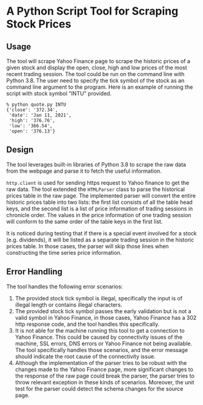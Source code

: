 # A Python Script Tool for Scraping Stock Prices

## Usage
The tool will scrape Yahoo Finance page to scrape the historic prices of a given stock and display the open, close, high and low prices of the most recent trading session. The tool could be run on the command line with Python 3.8. The user need to specify the tick symbol of the stock as an command line argument to the program. Here is an example of running the script with stock symbol "INTU" provided.

``` 
% python quote.py INTU 
{'close': '372.34',
 'date': 'Jan 11, 2021',
 'high': '376.76',
 'low': '366.54',
 'open': '376.13'}
```

## Design
The tool leverages built-in libraries of Python 3.8 to scrape the raw data from the webpage and parse it to fetch the useful information.

`http.client` is used for sending https request to Yahoo finance to get the raw data. The tool extended the `HTMLParser` class to parse the historical prices table in the raw page. The implemented parser will convert the entire historic prices table into two lists: the first list consists of all the table head keys, and the second list is a list of price information of trading sessions in chronicle order. The values in the price information of one trading session will conform to the same order of the table keys in the first list.

It is noticed during testing that if there is a special event involved for a stock (e.g. dividends), it will be listed as a separate trading session in the historic prices table. In those cases, the parser will skip those lines when constructing the time series price information.

## Error Handling
The tool handles the following error scenarios:
1. The provided stock tick symbol is illegal, specifically the input is of illegal length or contains illegal characters.
2. The provided stock tick symbol passes the early validation but is not a valid symbol in Yahoo Finance, in those cases, Yahoo Finance has a 302 http response code, and the tool handles this specifically.
3. It is not able for the machine running this tool to get a connection to Yahoo Finance. This could be caused by connectivity issues of the machine, SSL errors, DNS errors or Yahoo Finance not being available. The tool specifically handles those scenarios, and the error message should indicate the root cause of the connectivity issue. 
4. Although the implementation of the parser tries to be robust with the changes made to the Yahoo Finance page, more significant changes to the response of the raw page could break the parser, the parser tries to throw relevant exception in these kinds of scenarios. Moreover, the unit test for the parser could detect the schema changes for the source page.